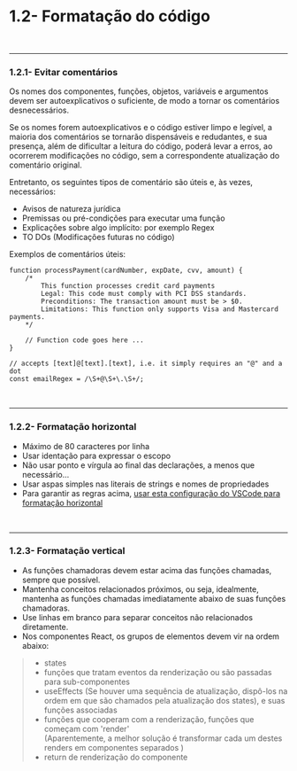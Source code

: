 # 1.2- Formatação do código
<br>

***

### 1.2.1- Evitar comentários
Os nomes dos componentes, funções, objetos, variáveis e argumentos devem ser autoexplicativos o suficiente, de modo a tornar os comentários desnecessários.<br>

Se os nomes forem autoexplicativos e o código estiver limpo e legível, a maioria dos comentários se tornarão dispensáveis e redudantes, e sua presença, além de dificultar a leitura do código, poderá levar a erros, ao ocorrerem modificações no código, sem a correspondente atualização do comentário original.<br>

Entretanto, os seguintes tipos de comentário são úteis e, às vezes, necessários:<br>
- Avisos de natureza jurídica<br>
- Premissas ou pré-condições para executar uma função<br>
- Explicações sobre algo implícito: por exemplo Regex<br>
- TO DOs (Modificações futuras no código)<br>

Exemplos de comentários úteis:

    function processPayment(cardNumber, expDate, cvv, amount) { 
        /*
            This function processes credit card payments
            Legal: This code must comply with PCI DSS standards.
            Preconditions: The transaction amount must be > $0.
            Limitations: This function only supports Visa and Mastercard payments. 
        */

        // Function code goes here ...    
    }

    // accepts [text]@[text].[text], i.e. it simply requires an "@" and a dot
    const emailRegex = /\S+@\S+\.\S+/;

 <br>

***

### 1.2.2- Formatação horizontal
- Máximo de 80 caracteres por linha<br>
- Usar identação para expressar o escopo<br>
- Não usar ponto e vírgula ao final das declarações, a menos que necessário...<br>
- Usar aspas simples nas literais de strings e nomes de propriedades<br>
- Para garantir as regras acima, [usar esta configuração do VSCode para formatação horizontal](5-vscode-config.md)<br>
<br>

***

### 1.2.3- Formatação vertical
- As funções chamadoras devem estar acima das funções chamadas, sempre que possível.<br>
- Mantenha conceitos relacionados próximos, ou seja, idealmente, mantenha as funções chamadas imediatamente abaixo de suas funções chamadoras.<br>
- Use linhas em branco para separar conceitos não relacionados diretamente.<br>
- Nos componentes React, os grupos de elementos devem vir na ordem abaixo:<br>
>- states<br>
>- funções que tratam eventos da renderização ou são passadas para sub-componentes<br>
>- useEffects (Se houver uma sequência de atualização, dispô-los na ordem em que são chamados pela atualização dos states), e suas funções associadas<br>
>- funções que cooperam com a renderização, funções que começam com 'render'<br>
(Aparentemente, a melhor solução é transformar cada um destes renders em componentes separados )
>- return de renderização do componente<br>
<br>
